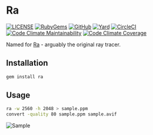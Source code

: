 # Ra

[![LICENSE](https://img.shields.io/badge/license-MIT-blue.svg)](https://github.com/ksylvest/ra/blob/main/LICENSE)
[![RubyGems](https://img.shields.io/gem/v/ra)](https://rubygems.org/gems/ra)
[![GitHub](https://img.shields.io/badge/github-repo-blue.svg)](https://github.com/ksylvest/ra)
[![Yard](https://img.shields.io/badge/docs-site-blue.svg)](https://ra.ksylvest.com)
[![CircleCI](https://img.shields.io/circleci/build/github/ksylvest/ra)](https://circleci.com/gh/ksylvest/ra)
[![Code Climate Maintainability](https://img.shields.io/codeclimate/maintainability/ksylvest/ra)](https://codeclimate.com/github/ksylvest/ra)
[![Code Climate Coverage](https://img.shields.io/codeclimate/coverage/ksylvest/ra)](https://codeclimate.com/github/ksylvest/ra)

Named for [Ra](https://en.wikipedia.org/wiki/Ra) - arguably the original ray tracer.

## Installation

```sh
gem install ra
```

## Usage

```sh
ra -w 2560 -h 2048 > sample.ppm
convert -quality 80 sample.ppm sample.avif
```

![Sample](https://github.com/ksylvest/ra/raw/main/sample.avif)
